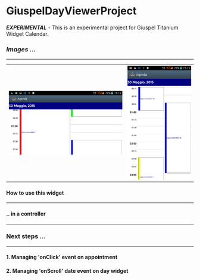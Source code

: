 <h1>GiuspelDayViewerProject</h1>

<b>*EXPERIMENTAL*</b> - This is an experimental project for Giuspel Titanium Widget Calendar.

<h3><i>Images ... </i></h3> 
<hr/>
<table border="0">
<tr>
<td>
	<img src="./img1.png" alt="Portrait" title="portrait"/>
</td>
<td>
	<img src="./img2.png" alt="Landscape" title="landscape"/>
</td>
</tr>
</table>

<h4>How to use this widget</h4>
<hr/>
<h4>.. in a controller</h4>
<hr/>
<h3>Next steps ... </h3>
<hr/>
<h4>	1. Managing 'onClick' event on appointment</h4>
<h4>	2. Managing 'onScroll' date event on day widget</h4>
	
	
